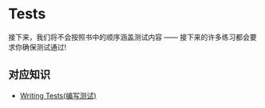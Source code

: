 # Tests

接下来，我们将不会按照书中的顺序涵盖测试内容 —— 接下来的许多练习都会要求你确保测试通过!

## 对应知识

- [Writing Tests(编写测试)](https://doc.rust-lang.org/book/ch11-01-writing-tests.html)
